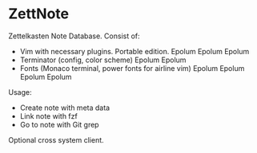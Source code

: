 # ZettNote

Zettelkasten Note Database. Consist of:

 - Vim with necessary plugins. Portable edition. 
 Epolum Epolum Epolum 
 - Terminator (config, color scheme)
 Epolum Epolum 
 - Fonts (Monaco terminal, power fonts for airline vim)
  Epolum Epolum Epolum Epolum 
 
Usage:
 - Create note with meta data
 - Link note with fzf
 - Go to note with Git grep
 
Optional cross system client.
